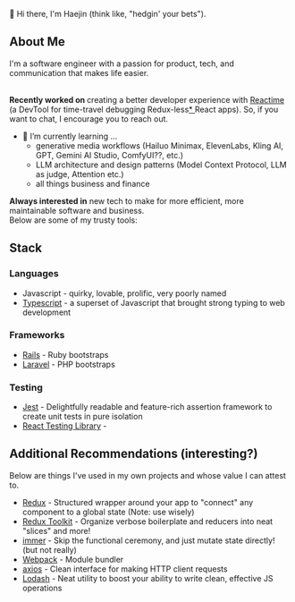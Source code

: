 👋  Hi there, I'm Haejin (think like, "hedgin' your bets").

## About Me

I'm a software engineer with a passion for product, tech, and communication that makes life easier. <br /><br />

<b>Recently worked on </b>creating a better developer experience with [Reactime](https://github.com/open-source-labs/reactime) (a DevTool for time-travel debugging Redux-less[* ](https://chrome.google.com/webstore/detail/redux-devtools/lmhkpmbekcpmknklioeibfkpmmfibljd?hl=en) React apps). So, if you want to chat, I encourage you to reach out.

- 🌱 I’m currently learning ...
  - generative media workflows (Hailuo Minimax, ElevenLabs, Kling AI, GPT, Gemini AI Studio, ComfyUI??, etc.)
  - LLM architecture and design patterns (Model Context Protocol, LLM as judge, Attention etc.)
  - all things business and finance

<b>Always interested in</b> new tech to make for more efficient, more maintainable software and business. <br />
Below are some of my trusty tools:

## Stack

### Languages
- Javascript - quirky, lovable, prolific, very poorly named
- [Typescript](https://www.typescriptlang.org/) - a superset of Javascript that brought strong typing to web development

### Frameworks
- [Rails](https://rubyonrails.org/) - Ruby bootstraps
- [Laravel](https://laravel.com/) - PHP bootstraps

### Testing
-  [Jest](https://jestjs.io/) - Delightfully readable and feature-rich assertion framework to create unit tests in pure isolation
-  [React Testing Library](https://testing-library.com/docs/react-testing-library/intro/) - 


## Additional Recommendations (interesting?)
Below are things I've used in my own projects and whose value I can attest to.

- [Redux](https://redux.js.org/) - Structured wrapper around your app to "connect" any component to a global state (Note: use wisely)
- [Redux Toolkit](https://redux-toolkit.js.org/) - Organize verbose boilerplate and reducers into neat "slices" and more!
- [immer](https://immerjs.github.io/immer/docs/introduction) - Skip the functional ceremony, and just mutate state directly! (but not really)
- [Webpack](https://webpack.js.org/) - Module bundler
- [axios](https://www.npmjs.com/package/axios) - Clean interface for making HTTP client requests
- [Lodash](https://lodash.com/docs/) - Neat utility to boost your ability to write clean, effective JS operations

<!--
**haejinjo/haejinjo** is a ✨ _special_ ✨ repository because its `README.md` (this file) appears on your GitHub profile.

Here are some ideas to get you started:

- 🔭 I’m currently working on ...
- 🌱 I’m currently learning ...
- 👯 I’m looking to collaborate on ...
- 🤔 I’m looking for help with ...
- 💬 Ask me about ...
- 📫 How to reach me: ...
- 😄 Pronouns: ...
- ⚡ Fun fact: ...
-->
